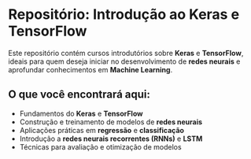 # Repositório: Introdução ao Keras e TensorFlow

Este repositório contém cursos introdutórios sobre **Keras** e **TensorFlow**, ideais para quem deseja iniciar no desenvolvimento de **redes neurais** e aprofundar conhecimentos em **Machine Learning**.

## O que você encontrará aqui:

- Fundamentos do **Keras** e **TensorFlow**
- Construção e treinamento de modelos de **redes neurais**
- Aplicações práticas em **regressão** e **classificação**
- Introdução a **redes neurais recorrentes (RNNs)** e **LSTM**
- Técnicas para avaliação e otimização de modelos
